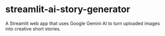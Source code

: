 # streamlit-ai-story-generator
A Streamlit web app that uses Google Gemini AI to turn uploaded images into creative short stories.
